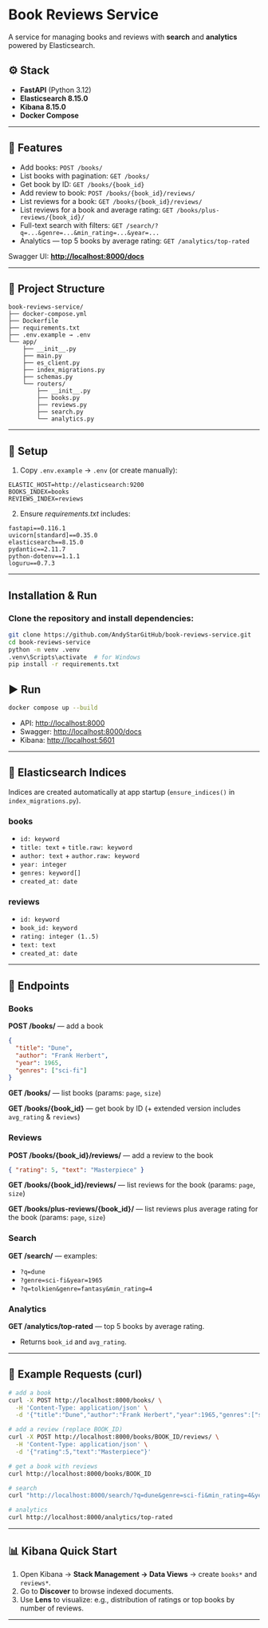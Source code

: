# Book Reviews Service

A service for managing books and reviews with **search** and **analytics** powered by Elasticsearch.

## ⚙️ Stack

* **FastAPI** (Python 3.12)
* **Elasticsearch 8.15.0**
* **Kibana 8.15.0**
* **Docker Compose**

---

## 🚀 Features

* Add books: `POST /books/`
* List books with pagination: `GET /books/`
* Get book by ID: `GET /books/{book_id}`
* Add review to book: `POST /books/{book_id}/reviews/`
* List reviews for a book: `GET /books/{book_id}/reviews/`
* List reviews for a book and average rating: `GET /books/plus-reviews/{book_id}/`
* Full-text search with filters: `GET /search/?q=...&genre=...&min_rating=...&year=...`
* Analytics — top 5 books by average rating: `GET /analytics/top-rated`

Swagger UI: **[http://localhost:8000/docs](http://localhost:8000/docs)**

---

## 📁 Project Structure

```
book-reviews-service/
├── docker-compose.yml
├── Dockerfile
├── requirements.txt
├── .env.example → .env
└── app/
    ├── __init__.py
    ├── main.py
    ├── es_client.py
    ├── index_migrations.py
    ├── schemas.py
    └── routers/
        ├── __init__.py
        ├── books.py
        ├── reviews.py
        ├── search.py
        └── analytics.py
```

---

## 🔧 Setup

1. Copy `.env.example` → `.env` (or create manually):

```
ELASTIC_HOST=http://elasticsearch:9200
BOOKS_INDEX=books
REVIEWS_INDEX=reviews
```

2. Ensure *requirements.txt* includes:

```
fastapi==0.116.1
uvicorn[standard]==0.35.0
elasticsearch==8.15.0
pydantic==2.11.7
python-dotenv==1.1.1
loguru==0.7.3
```

---

## Installation & Run

### Clone the repository and install dependencies:

```bash
git clone https://github.com/AndyStarGitHub/book-reviews-service.git
cd book-reviews-service
python -m venv .venv
.venv\Scripts\activate  # for Windows
pip install -r requirements.txt
````

## ▶️ Run

```bash
docker compose up --build
```

* API: [http://localhost:8000](http://localhost:8000)
* Swagger: [http://localhost:8000/docs](http://localhost:8000/docs)
* Kibana: [http://localhost:5601](http://localhost:5601)

---

## 🧱 Elasticsearch Indices

Indices are created automatically at app startup (`ensure_indices()` in `index_migrations.py`).

### books

* `id: keyword`
* `title: text` + `title.raw: keyword`
* `author: text` + `author.raw: keyword`
* `year: integer`
* `genres: keyword[]`
* `created_at: date`

### reviews

* `id: keyword`
* `book_id: keyword`
* `rating: integer (1..5)`
* `text: text`
* `created_at: date`

---

## 🔌 Endpoints

### Books

**POST /books/** — add a book

```json
{
  "title": "Dune",
  "author": "Frank Herbert",
  "year": 1965,
  "genres": ["sci-fi"]
}
```

**GET /books/** — list books (params: `page`, `size`)

**GET /books/{book_id}** — get book by ID (+ extended version includes `avg_rating` & `reviews`)

### Reviews

**POST /books/{book_id}/reviews/** — add a review to the book

```json
{ "rating": 5, "text": "Masterpiece" }
```

**GET /books/{book_id}/reviews/** — list reviews for the book (params: `page`, `size`)

**GET /books/plus-reviews/{book_id}/** — list reviews plus average rating for the book
(params: `page`, `size`)

### Search

**GET /search/** — examples:

* `?q=dune`
* `?genre=sci-fi&year=1965`
* `?q=tolkien&genre=fantasy&min_rating=4`

### Analytics

**GET /analytics/top-rated** — top 5 books by average rating.

* Returns `book_id` and `avg_rating`.

---

## 🧪 Example Requests (curl)

```bash
# add a book
curl -X POST http://localhost:8000/books/ \
  -H 'Content-Type: application/json' \
  -d '{"title":"Dune","author":"Frank Herbert","year":1965,"genres":["sci-fi"]}'

# add a review (replace BOOK_ID)
curl -X POST http://localhost:8000/books/BOOK_ID/reviews/ \
  -H 'Content-Type: application/json' \
  -d '{"rating":5,"text":"Masterpiece"}'

# get a book with reviews
curl http://localhost:8000/books/BOOK_ID

# search
curl "http://localhost:8000/search/?q=dune&genre=sci-fi&min_rating=4&year=1965"

# analytics
curl http://localhost:8000/analytics/top-rated
```

---

## 📊 Kibana Quick Start

1. Open Kibana → **Stack Management → Data Views** → create `books*` and `reviews*`.
2. Go to **Discover** to browse indexed documents.
3. Use **Lens** to visualize: e.g., distribution of ratings or top books by number of reviews.

---
